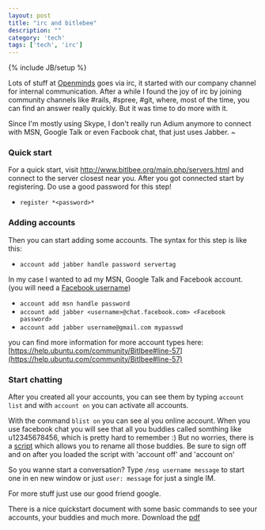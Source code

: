 ```yaml
---
layout: post
title: "irc and bitlebee"
description: ""
category: 'tech'
tags: ['tech', 'irc']
---
```

{% include JB/setup %}

Lots of stuff at [Openminds](http://www.openminds.be) goes via irc, it started with our company channel for internal communication. After a while I found the joy of irc by joining community channels like #rails, #spree, #git, where, most of the time, you can find an answer really quickly.
But it was time to do more with it.

Since I'm mostly using Skype, I don't really run Adium anymore to connect with MSN, Google Talk or even Facbook chat, that just uses Jabber.
~

### Quick start
For a quick start, visit http://www.bitlbee.org/main.php/servers.html and connect to the server closest near you. After you got connected start by registering. Do use a good password for this step!

* `register *<password>*`

### Adding accounts
Then you can start adding some accounts. The syntax for this step is like this:

* `account add jabber handle password servertag`

In my case I wanted to ad my MSN, Google Talk and Facebook account. (you will need a [Facebook username](http://www.facebook.com/username/))

* `account add msn handle password`
* `account add jabber <username>@chat.facebook.com> <Facebook password>`
* `account add jabber username@gmail.com mypasswd`

you can find more information for more account types here: [https://help.ubuntu.com/community/Bitlbee#line-57](https://help.ubuntu.com/community/Bitlbee#line-57)

### Start chatting
After you created all your accounts, you can see them by typing `account list` and with `account on` you can activate all accounts.

With the command `blist on` you can see al you online account. When you use facebook chat you will see that all you buddies called somthing like u12345678456, which is pretty hard to remember :)
But no worries, there is a [script](http://browsingtheinternet.com/temp/bitlbee_rename.txt) which allows you to rename all those buddies.
Be sure to sign off and on after you loaded the script with 'account off' and 'account on'

So you wanne start a conversation? Type `/msg username message` to start one in en new window or just `user: message` for just a single IM.

For more stuff just use our good friend google.

There is a nice quickstart document with some basic commands to see your accounts, your buddies and much more. Download the [pdf](http://quark.humbug.org.au/publications/internet/bitlbee.pdf)
